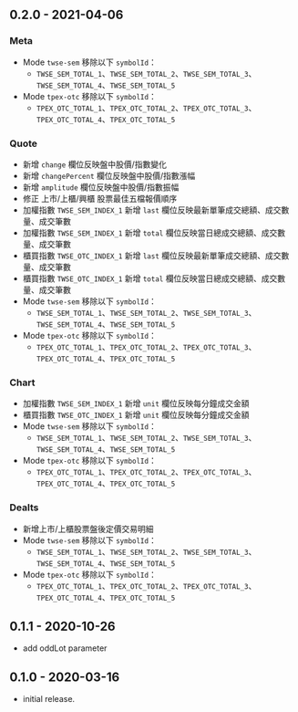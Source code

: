 ## 0.2.0 - 2021-04-06

### Meta

* Mode `twse-sem` 移除以下 `symbolId`：
  - `TWSE_SEM_TOTAL_1`、`TWSE_SEM_TOTAL_2`、`TWSE_SEM_TOTAL_3`、`TWSE_SEM_TOTAL_4`、`TWSE_SEM_TOTAL_5`
* Mode `tpex-otc` 移除以下 `symbolId`：
  - `TPEX_OTC_TOTAL_1`、`TPEX_OTC_TOTAL_2`、`TPEX_OTC_TOTAL_3`、`TPEX_OTC_TOTAL_4`、`TPEX_OTC_TOTAL_5`

### Quote

* 新增 `change` 欄位反映盤中股價/指數變化
* 新增 `changePercent` 欄位反映盤中股價/指數漲幅
* 新增 `amplitude` 欄位反映盤中股價/指數振幅
* 修正 上市/上櫃/興櫃 股票最佳五檔報價順序
* 加權指數 `TWSE_SEM_INDEX_1` 新增 `last` 欄位反映最新單筆成交總額、成交數量、成交筆數
* 加權指數 `TWSE_SEM_INDEX_1` 新增 `total` 欄位反映當日總成交總額、成交數量、成交筆數
* 櫃買指數 `TWSE_OTC_INDEX_1` 新增 `last` 欄位反映最新單筆成交總額、成交數量、成交筆數
* 櫃買指數 `TWSE_OTC_INDEX_1` 新增 `total` 欄位反映當日總成交總額、成交數量、成交筆數
* Mode `twse-sem` 移除以下 `symbolId`：
  - `TWSE_SEM_TOTAL_1`、`TWSE_SEM_TOTAL_2`、`TWSE_SEM_TOTAL_3`、`TWSE_SEM_TOTAL_4`、`TWSE_SEM_TOTAL_5`
* Mode `tpex-otc` 移除以下 `symbolId`：
  - `TPEX_OTC_TOTAL_1`、`TPEX_OTC_TOTAL_2`、`TPEX_OTC_TOTAL_3`、`TPEX_OTC_TOTAL_4`、`TPEX_OTC_TOTAL_5`

### Chart

* 加權指數 `TWSE_SEM_INDEX_1` 新增 `unit` 欄位反映每分鐘成交金額
* 櫃買指數 `TWSE_OTC_INDEX_1` 新增 `unit` 欄位反映每分鐘成交金額
* Mode `twse-sem` 移除以下 `symbolId`：
  - `TWSE_SEM_TOTAL_1`、`TWSE_SEM_TOTAL_2`、`TWSE_SEM_TOTAL_3`、`TWSE_SEM_TOTAL_4`、`TWSE_SEM_TOTAL_5`
* Mode `tpex-otc` 移除以下 `symbolId`：
  - `TPEX_OTC_TOTAL_1`、`TPEX_OTC_TOTAL_2`、`TPEX_OTC_TOTAL_3`、`TPEX_OTC_TOTAL_4`、`TPEX_OTC_TOTAL_5`

### Dealts

* 新增上市/上櫃股票盤後定價交易明細
* Mode `twse-sem` 移除以下 `symbolId`：
  - `TWSE_SEM_TOTAL_1`、`TWSE_SEM_TOTAL_2`、`TWSE_SEM_TOTAL_3`、`TWSE_SEM_TOTAL_4`、`TWSE_SEM_TOTAL_5`
* Mode `tpex-otc` 移除以下 `symbolId`：
  - `TPEX_OTC_TOTAL_1`、`TPEX_OTC_TOTAL_2`、`TPEX_OTC_TOTAL_3`、`TPEX_OTC_TOTAL_4`、`TPEX_OTC_TOTAL_5`

## 0.1.1 - 2020-10-26
* add oddLot parameter

## 0.1.0 - 2020-03-16
* initial release.